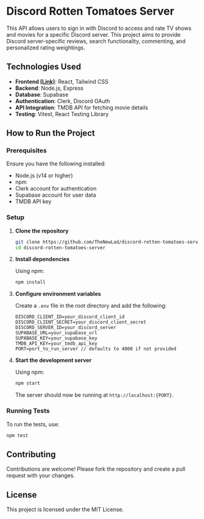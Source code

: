 # Discord Rotten Tomatoes Server

This API allows users to sign in with Discord to access and rate TV shows and movies for a specific Discord server. This project aims to provide Discord server-specific reviews, search functionality, commenting, and personalized rating weightings.

## Technologies Used

- **Frontend [(Link)](https://github.com/TheNewLad/discord-rotten-tomatoes-client)**: React, Tailwind CSS
- **Backend**: Node.js, Express
- **Database**: Supabase
- **Authentication**: Clerk, Discord OAuth
- **API Integration**: TMDB API for fetching movie details
- **Testing**: Vitest, React Testing Library

## How to Run the Project

### Prerequisites

Ensure you have the following installed:

- Node.js (v14 or higher)
- npm
- Clerk account for authentication
- Supabase account for user data
- TMDB API key

### Setup

1. **Clone the repository**

   ```bash
   git clone https://github.com/TheNewLad/discord-rotten-tomatoes-server.git
   cd discord-rotten-tomatoes-server
   ```

2. **Install dependencies**

   Using npm:

   ```bash
   npm install
   ```

3. **Configure environment variables**

   Create a `.env` file in the root directory and add the following:

   ```env
   DISCORD_CLIENT_ID=your_discord_client_id
   DISCORD_CLIENT_SECRET=your_discord_client_secret
   DISCORD_SERVER_ID=your_discord_server
   SUPABASE_URL=your_supabase_url
   SUPABASE_KEY=your_supabase_key
   TMDB_API_KEY=your_tmdb_api_key
   PORT=port_to_run_server // defaults to 4000 if not provided
   ```

4. **Start the development server**

   Using npm:

   ```bash
   npm start
   ```

   The server should now be running at `http://localhost:{PORT}`.

### Running Tests

To run the tests, use:

```bash
npm test
```

## Contributing

Contributions are welcome! Please fork the repository and create a pull request with your changes.

## License

This project is licensed under the MIT License.
